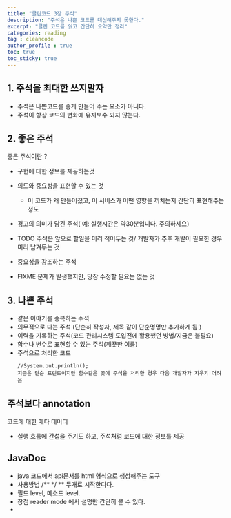 ```yaml
---
title: "클린코드 3장 주석"
description: "주석은 나쁜 코드를 대신해주지 못한다."
excerpt: "클린 코드를 읽고 간단히 요약만 정리"
categories: reading
tag : cleancode
author_profile : true 
toc: true
toc_sticky: true
---
```


## 1. 주석을 최대한 쓰지말자
- 주석은 나쁜코드를 좋게 만들어 주는 요소가 아니다.
- 주석이 항상 코드의 변화에 유지보수 되지 않는다.
  
## 2. 좋은 주석 
 좋은 주석이란 ?
 -  구현에 대한 정보를 제공하는것 
 -  의도와 중요성을 표현할 수 있는 것
    - 이 코드가 왜 만들어졌고, 이 서비스가 어떤 영향을 끼치는지 간단히 표현해주는 정도
  
 - 경고의 의미가 담긴 주석( 예: 실행시간은 약30분입니다. 주의하세요) 
 - TODO 주석은 앞으로 할일을 미리 적어두는 것/ 개발자가 추후 개발이 필요한 경우 미리 남겨두는 것
 - 중요성을 강조하는 주석
 - FIXME 문제가 발생했지만, 당장 수정할 필요는 없는 것

## 3. 나쁜 주석 
 - 같은 이야기를 중복하는 주석
 - 의무적으로 다는 주석 (단순히 작성자, 제목 같이 단순명명만 추가하게 됨 )
 - 이력을 기록하는 주석(코드 관리시스템 도입전에 활용했던 방법/지금은 불필요)
 - 함수나 변수로 표현할 수 있는 주석(깨끗한 이름)
 - 주석으로 처리한 코드
   ``` 
   //System.out.println();
   지금은 단순 프린트이지만 함수같은 곳에 주석을 처리한 경우 다음 개발자가 지우기 어려움
   ```   

## 주석보다 annotation  
 코드에 대한 메타 데이터 
  - 실행 흐름에 간섭을 주기도 하고, 주석처럼 코드에 대한 정보를 제공


## JavaDoc 
- java 코드에서 api문서를 html 형식으로 생성해주는 도구
-  사용방법 /** */ ** 두개로 시작한다다.
-  필드 level, 메소드 level.
-  장점 reader mode 에서 설명만 간단히 볼 수 있다.
-  